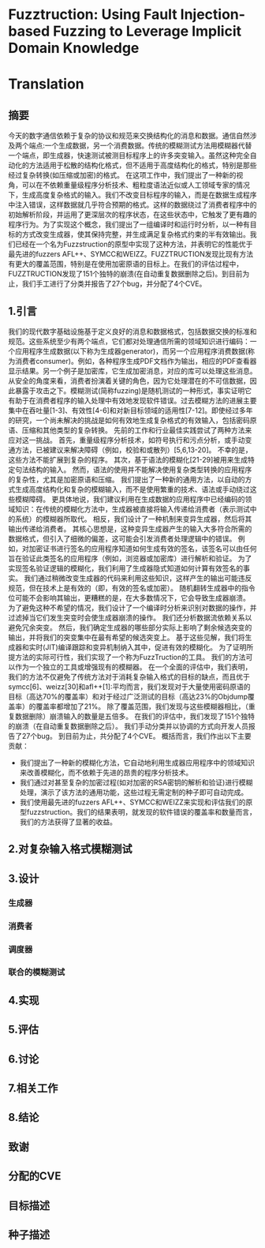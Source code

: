 # Fuzztruction: Using Fault Injection-based Fuzzing to Leverage Implicit Domain Knowledge

# Translation
## 摘要
今天的数字通信依赖于复杂的协议和规范来交换结构化的消息和数据。通信自然涉及两个端点:一个生成数据，另一个消费数据。传统的模糊测试方法用模糊器代替一个端点，即生成器，快速测试被测目标程序上的许多突变输入。虽然这种完全自动化的方法适用于松散的结构化格式，但不适用于高度结构化的格式，特别是那些经过复杂转换(如压缩或加密)的格式。
在这项工作中，我们提出了一种新的视角，可以在不依赖重量级程序分析技术、粗粒度语法近似或人工领域专家的情况下，生成高度复杂格式的输入。我们不改变目标程序的输入，而是在数据生成程序中注入错误，这样数据就几乎符合预期的格式。这样的数据绕过了消费者程序中的初始解析阶段，并运用了更深层次的程序状态，在这些状态中，它触发了更有趣的程序行为。为了实现这个概念，我们提出了一组编译时和运行时分析，以一种有目标的方式改变生成器，使其保持完整，并生成满足复杂格式约束的半有效输出。我们已经在一个名为Fuzzstruction的原型中实现了这种方法，并表明它的性能优于最先进的fuzzers AFL++、SYMCC和WEIZZ。FUZZTRUCTION发现比现有方法有更大的覆盖范围，特别是在使用加密原语的目标上。在我们的评估过程中，FUZZTRUCTION发现了151个独特的崩溃(在自动重复数据删除之后)。到目前为止，我们手工进行了分类并报告了27个bug，并分配了4个CVE。
## 1.引言
我们的现代数字基础设施基于定义良好的消息和数据格式，包括数据交换的标准和规范。这些系统至少有两个端点，它们都对处理通信所需的领域知识进行编码：一个应用程序生成数据(以下称为生成器generator)，而另一个应用程序消费数据(称为消费者consumer)。例如，各种程序生成PDF文档作为输出，相应的PDF查看器显示结果。另一个例子是加密库，它生成加密消息，对应的库可以处理这些消息。从安全的角度来看，消费者扮演着关键的角色，因为它处理潜在的不可信数据，因此暴露于攻击之下。模糊测试(简称fuzzing)是随机测试的一种形式，事实证明它有助于在消费者程序的输入处理中有效地发现软件错误。过去模糊方法的进展主要集中在吞吐量[1-3]、有效性[4-6]和对新目标领域的适用性[7-12]。即使经过多年的研究，一个尚未解决的挑战是如何有效地生成复杂格式的有效输入，包括密码原语、压缩和其他类型的复杂转换。
先前的工作和行业最佳实践尝试了两种方法来应对这一挑战。 首先，重量级程序分析技术，如符号执行和污点分析，或手动变通方法，已被建议来解决障碍（例如，校验和或散列）[5,6,13-20]。 不幸的是，这些方法不能扩展到复杂的程序。 其次，基于语法的模糊化[21-29]被用来生成特定句法结构的输入。 然而，语法的使用并不能解决使用复杂类型转换的应用程序的复杂性，尤其是加密原语和压缩。 
我们提出了一种新的通用方法，以自动的方式生成高度结构化和复杂的模糊输入，而不是使用繁重的技术、语法或手动绕过这些模糊障碍。 更具体地说，我们建议利用在生成数据的应用程序中已经编码的领域知识：在传统的模糊化方法中，生成器被直接将输入传递给消费者（表示测试中的系统）的模糊器所取代。 相反，我们设计了一种机制来变异生成器，然后将其输出传递给消费者。 其核心思想是，这种变异生成器产生的输入大多符合所需的数据格式，但引入了细微的偏差，这可能会引发消费者处理逻辑中的错误。 例如，对加密证书进行签名的应用程序知道如何生成有效的签名，该签名可以由任何旨在验证此类签名的应用程序（例如，浏览器或加密库）进行解析和验证。 为了实现签名验证逻辑的模糊化，我们利用了生成器隐式知道如何计算有效签名的事实。 我们通过稍微改变生成器的代码来利用这些知识，这样产生的输出可能违反规范，但在技术上是有效的（即，有效的签名或加密）。 
随机翻转生成器中的指令位可能不会影响其输出，更糟糕的是，在大多数情况下，它会导致生成器崩溃。 为了避免这种不希望的情况，我们设计了一个编译时分析来识别对数据的操作，并过滤掉当它们发生突变时会使生成器崩溃的操作。 我们还分析数据流依赖关系以避免冗余突变。 然后，我们确定生成器的哪些部分实际上影响了剩余候选突变的输出，并将我们的突变集中在最有希望的候选突变上。 基于这些见解，我们将生成器和实时(JIT)编译跟踪和变异机制纳入其中，促进有效的模糊化。 
为了证明所提方法的实际可行性，我们实现了一个称为FuzzTruction的工具。 我们的方法可以作为一个独立的工具或增强现有的模糊器。 在一个全面的评估中，我们表明，我们的方法不仅避免了传统方法对于消耗复杂输入格式的目标的缺点，而且优于symcc[6]、weizz[30]和afl++[1]:平均而言，我们发现对于大量使用密码原语的目标（高达70%的覆盖率）和对于经过广泛测试的目标（高达23%的Objdump覆盖率）的覆盖率都增加了21%。 除了覆盖范围，我们发现与这些模糊器相比，（重复数据删除）崩溃输入的数量是五倍多。 在我们的评估中，我们发现了151个独特的崩溃（在自动重复数据删除之后）。 我们手动分类并以协调的方式向开发人员报告了27个bug。 到目前为止，共分配了4个CVE。 
概括而言，我们作出以下主要贡献： 
- 我们提出了一种新的模糊化方法，它自动地利用生成器应用程序中的领域知识来改善模糊化，而不依赖于先进的昂贵的程序分析技术。 
- 我们通过对甚至复杂的加密过程(如对加密的RSA密钥的解析和验证)进行模糊处理，演示了该方法的通用功能，这些过程无需定制的种子即可自动完成。
- 我们使用最先进的fuzzers AFL++、SYMCC和WEIZZ来实现和评估我们的原型fuzzstruction。我们的结果表明，就发现的软件错误的覆盖率和数量而言，我们的方法获得了显著的收益。





## 2.对复杂输入格式模糊测试
## 3.设计
### 生成器
### 消费者
### 调度器
### 联合的模糊测试
## 4.实现
## 5.评估
## 6.讨论
## 7.相关工作
## 8.结论
## 致谢
## 分配的CVE
## 目标描述
## 种子描述